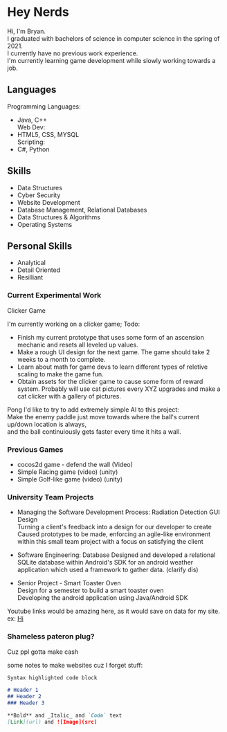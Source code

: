 # Hey Nerds

Hi, I'm Bryan.  
I graduated with bachelors of science in computer science in the spring of 2021.  
I currently have no previous work experience.  
I'm currently learning game development while slowly working towards a job.  

## Languages

Programming Languages:
- Java, C++  
Web Dev:
- HTML5, CSS, MYSQL  
Scripting:
- C#, Python

## Skills

- Data Structures
- Cyber Security
- Website Development
- Database Management, Relational Databases
- Data Structures & Algorithms
- Operating Systems

## Personal Skills

- Analytical
- Detail Oriented
- Resilliant

### Current Experimental Work
Clicker Game  

I'm currently working on a clicker game; Todo:
- Finish my current prototype that uses some form of an ascension mechanic and resets all leveled up values.
- Make a rough UI design for the next game. The game should take 2 weeks to a month to complete.
- Learn about math for game devs to learn different types of reletive scaling to make the game fun. 
- Obtain assets for the clicker game to cause some form of reward system. Probably will use cat pictures every XYZ upgrades and make a cat clicker with a gallery of pictures.

Pong
I'd like to try to add extremely simple AI to this project:  
Make the enemy paddle just move towards where the ball's current up/down location is always,  
and the ball continuiously gets faster every time it hits a wall.  

### Previous Games
- cocos2d game - defend the wall (Video)
- Simple Racing game (video) (unity)
- Simple Golf-like game (video) (unity)

### University Team Projects

- Managing the Software Development Process: Radiation Detection GUI Design  
    Turning a client's feedback into a design for our developer to create  
    Caused prototypes to be made, enforcing an agile-like environment within this small team project with a focus on satisfying the client  
    
- Software Engineering: Database
    Designed and developed a relational SQLite database within Android's SDK for an android weather application which used a framework to gather data. (clarify dis)

- Senior Project - Smart Toaster Oven  
    Design for a semester to build a smart toaster oven  
    Developing the android application using Java/Android SDK  
    



Youtube links would be amazing here, as it would save on data for my site.
ex: [Hi](url)


### Shameless pateron plug?

Cuz ppl gotta make cash


some notes to make websites cuz I forget stuff:
```markdown
Syntax highlighted code block

# Header 1
## Header 2
### Header 3

**Bold** and _Italic_ and `Code` text
[Link](url) and ![Image](src)
```
